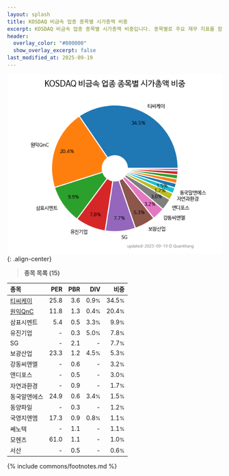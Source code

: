 ```yaml
---
layout: splash
title: KOSDAQ 비금속 업종 종목별 시가총액 비중
excerpt: KOSDAQ 비금속 업종 종목별 시가총액 비중입니다. 종목별로 주요 재무 지표를 함께 표시합니다.
header:
  overlay_color: "#800000"
  show_overlay_excerpt: false
last_modified_at: 2025-09-19
---
```



![KOSDAQ 비금속 업종 종목별 시가총액 비중](/stats/sector/images/kosdaq_업종_비금속_종목.png){: .align-center}


> **종목 목록 (15)**<a id="list"></a>

| **종목** | **PER** | **PBR** | **DIV** | **비중** |
| :------- | ------: | ------: | ------: | -------: |
| [티씨케이](/064760/) | 25.8 | 3.6 | 0.9<small>%</small> | 34.5<small>%</small> |
| [원익QnC](/074600/) | 11.8 | 1.3 | 0.4<small>%</small> | 20.4<small>%</small> |
| 삼표시멘트 | 5.4 | 0.5 | 3.3<small>%</small> | 9.9<small>%</small> |
| 유진기업 | - | 0.3 | 5.0<small>%</small> | 7.8<small>%</small> |
| SG | - | 2.1 | - | 7.7<small>%</small> |
| 보광산업 | 23.3 | 1.2 | 4.5<small>%</small> | 5.3<small>%</small> |
| 강동씨앤엘 | - | 0.6 | - | 3.2<small>%</small> |
| 앤디포스 | - | 0.5 | - | 3.0<small>%</small> |
| 자연과환경 | - | 0.9 | - | 1.7<small>%</small> |
| 동국알앤에스 | 24.9 | 0.6 | 3.4<small>%</small> | 1.5<small>%</small> |
| 동양파일 | - | 0.3 | - | 1.2<small>%</small> |
| 국영지앤엠 | 17.3 | 0.9 | 0.8<small>%</small> | 1.1<small>%</small> |
| 쎄노텍 | - | 1.1 | - | 1.1<small>%</small> |
| 모헨즈 | 61.0 | 1.1 | - | 1.0<small>%</small> |
| 서산 | - | 0.5 | - | 0.6<small>%</small> |

{% include commons/footnotes.md %}